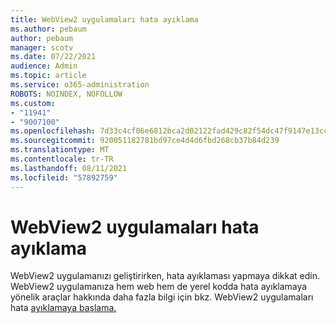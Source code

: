 ```yaml
---
title: WebView2 uygulamaları hata ayıklama
ms.author: pebaum
author: pebaum
manager: scotv
ms.date: 07/22/2021
audience: Admin
ms.topic: article
ms.service: o365-administration
ROBOTS: NOINDEX, NOFOLLOW
ms.custom:
- "11941"
- "9007100"
ms.openlocfilehash: 7d33c4cf06e6812bca2d02122fad429c82f54dc47f9147e13cc57c7b1bff689f
ms.sourcegitcommit: 920051182781bd97ce4d4d6fbd268cb37b84d239
ms.translationtype: MT
ms.contentlocale: tr-TR
ms.lasthandoff: 08/11/2021
ms.locfileid: "57892759"
---
```

# <a name="debug-webview2-apps"></a>WebView2 uygulamaları hata ayıklama

WebView2 uygulamanızı geliştirirken, hata ayıklaması yapmaya dikkat edin. WebView2 uygulamanıza hem web hem de yerel kodda hata ayıklamaya yönelik araçlar hakkında daha fazla bilgi için bkz. WebView2 uygulamaları hata [ayıklamaya başlama.](https://docs.microsoft.com/microsoft-edge/webview2/how-to/debug)